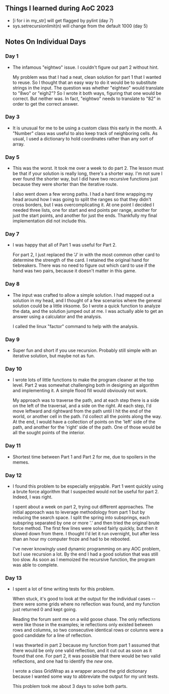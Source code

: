 ## Things I learned during AoC 2023

  - [i for i in my_str] will get flagged by pylint (day 7)
  - sys.setrecursionlimit(n) will change from the default 1000 (day 5)

## Notes On Individual Days

### Day 1

  - The infamous "eightwo" issue. I couldn't figure out part 2 without hint.

    My problem was that I had a neat, clean solution for part 1 that I
    wanted to reuse. So I thought that an easy way to do it would be to
    substitute strings in the input. The question was whether "eightwo"
    would translate to "8wo" or "eigh2"? So I wrote it both ways, figuring
    that one would be correct. But neither was. In fact, "eightwo" needs to
    translate to "82" in order to get the correct answer.

### Day 3

  - It is unusual for me to be using a custom class this early in the month.
    A "Number" class was useful to also keep track of neighboring cells. As
    usual, I used a dictionary to hold coordinates rather than any sort of
    array.

### Day 5

  - This was the worst. It took me over a week to do part 2. The lesson
    must be that if your solution is really long, there's a shorter way.
    I'm not sure I ever found the shorter way, but I did have two recursive
    functions just because they were shorter than the iterative route.

    I also went down a few wrong paths. I had a hard time wrapping my head
    around how I was going to split the ranges so that they didn't cross
    borders, but I was overcomplicating it. At one point I decided I needed
    three lists, one for start and end points per range, another for just
    the start points, and another for just the ends. Thankfully my final
    implementation did not include this.

### Day 7

  - I was happy that all of Part 1 was useful for Part 2.
    
    For part 2, I just replaced the 'J' in with the most common other card to
    determine the strength of the card. I retained the original hand for
    tiebreakers. There was no need to figure out which card to use if the
    hand was two pairs, because it doesn't matter in this game.

### Day 8

  - The input was crafted to allow a simple solution. I had mapped out
    a solution in my head, and I thought of a few scenarios where the general
    solution could be a little irksome. So I wrote a quick function to
    analyze the data, and the solution jumped out at me. I was actually
    able to get an answer using a calculator and the analysis.

    I called the linux "factor" command to help with the analysis.


### Day 9

  - Super fun and short if you use recursion. Probably still simple
    with an iterative solution, but maybe not as fun.


### Day 10

  - I wrote lots of little functions to make the program cleaner at
    the top level. Part 2 was somewhat challenging both in designing
    an algorithm and implementing it. A simple flood fill would
    obviously not work.

    My approach was to traverse the path, and at each step there is
    a side on the left of the traversal, and a side on the right. At
    each step, I'd move leftward and rightward from the path until I
    hit the end of the world, or another cell in the path. I'd collect
    all the points along the way. At the end, I would have a collection
    of points on the 'left' side of the path, and another for the
    'right' side of the path. One of those would be all the sought
    points of the interior.

### Day 11

  - Shortest time between Part 1 and Part 2 for me, due to spoilers in
    the memes.

### Day 12

  - I found this problem to be especially enjoyable. Part 1 went quickly
    using a brute force algorithm that I suspected would not be useful
    for part 2. Indeed, I was right.

    I spent about a week on part 2, trying out different approaches. The
    initial approach was to leverage methodology from part 1 but by
    reducing the search space. I split the spring into subsprings, each
    subspring separated by one or more '.' and then tried the original
    brute force method. The first few lines were solved fairly quickly,
    but then it slowed down from there. I thought I'd let it run overnight,
    but after less than an hour my computer froze and had to be rebooted.

    I've never knowingly used dynamic programming on any AOC problem,
    but I use recursion a lot. By the end I had a good solution that was
    still too slow. As soon as I memoized the recursive function, the
    program was able to complete.
  
### Day 13

  - I spent a lot of time writing tests for this problem.
  
    When stuck, it's good to look at the output for the individual
    cases -- there were some grids where no reflection was found, and my
    function just returned 0 and kept going.
    
    Reading the forum sent me on a wild goose chase. The only reflections
    were like those in the examples; ie reflections only existed between
    rows and columns, so two consecutive identical rows or columns were a
    good candidate for a line of reflection.
    
    I was thwarted in part 2 because my function from part 1 assumed that
    there would be only one valid reflection, and it cut out as soon as it
    found that one. For part 2, it was possible that there would be two
    valid reflections, and one had to identify the *new* one.
    
    I wrote a class GridWrap as a wrapper around the grid dictionary because
    I wanted some way to abbreviate the output for my unit tests.
    
    This problem took me about 3 days to solve both parts.
